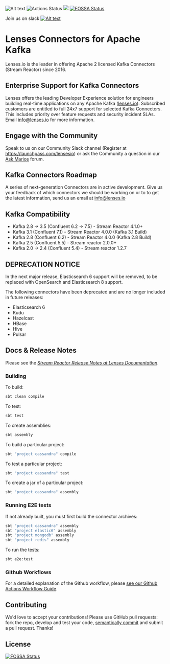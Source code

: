 ![Alt text](images/streamreactor-logo.png)
![Actions Status](https://github.com/lensesio/stream-reactor/actions/workflows/build.yml/badge.svg)
[<img src="https://img.shields.io/badge/docs--orange.svg?"/>](https://docs.lenses.io/connectors/)
[![FOSSA Status](https://app.fossa.com/api/projects/git%2Bgithub.com%2Flensesio%2Fstream-reactor.svg?type=shield)](https://app.fossa.com/projects/git%2Bgithub.com%2Flensesio%2Fstream-reactor?ref=badge_shield)

Join us on slack [![Alt text](images/slack.jpeg)](https://launchpass.com/lensesio)

# Lenses Connectors for Apache Kafka

Lenses.io is the leader in offering Apache 2 licensed Kafka Connectors (Stream Reactor) since 2016. 

## Enterprise Support for Kafka Connectors 

Lenses offers the leading Developer Experience solution for engineers building real-time applications on any Apache Kafka ([lenses.io](http://www.lenses.io)). Subscribed customers are entitled to full 24x7 support for selected Kafka Connectors. This includes priority over feature requests and security incident SLAs. Email info@lenses.io for more information. 

## Engage with the Community

Speak to us on our Community Slack channel (Register at https://launchpass.com/lensesio) or ask the Community a question in our [Ask Marios](http://www.lenses.io) forum. 

## Kafka Connectors Roadmap

A series of next-generation Connectors are in active development. Give us your feedback of which connectors we should be working on or to to get the latest information, send us an email at info@lenses.io

## Kafka Compatibility

* Kafka 2.8 -> 3.5 (Confluent 6.2 -> 7.5) - Stream Reactor 4.1.0+
* Kafka 3.1 (Confluent 7.1) - Stream Reactor 4.0.0 (Kafka 3.1 Build)
* Kafka 2.8 (Confluent 6.2) - Stream Reactor 4.0.0 (Kafka 2.8 Build)
* Kafka 2.5 (Confluent 5.5) - Stream reactor 2.0.0+
* Kafka 2.0 -> 2.4 (Confluent 5.4) - Stream reactor 1.2.7

## DEPRECATION NOTICE

In the next major release, Elasticsearch 6 support will be removed, to be replaced with OpenSearch and Elasticsearch 8 support.

The following connectors have been deprecated and are no longer included in future releases:

* Elasticsearch 6
* Kudu
* Hazelcast
* HBase
* Hive
* Pulsar

## Docs & Release Notes

Please see the
*[Stream Reactor Release Notes at Lenses Documentation](https://docs.lenses.io/)*.

### Building

To build:

```bash
sbt clean compile
```

To test:

```bash
sbt test
```

To create assemblies:

```bash
sbt assembly
```

To build a particular project:

```bash
sbt "project cassandra" compile
```

To test a particular project:

```bash
sbt "project cassandra" test
```

To create a jar of a particular project:

```bash
sbt "project cassandra" assembly
```

### Running E2E tests

If not already built, you must first build the connector archives:

```bash
sbt "project cassandra" assembly
sbt "project elastic6" assembly 
sbt "project mongodb" assembly
sbt "project redis" assembly
```

To run the tests:

```bash
sbt e2e:test
```

### Github Workflows

For a detailed explanation of the Github workflow, please [see our Github Actions Workflow Guide](WORKFLOW.md).

## Contributing

We'd love to accept your contributions! Please use GitHub pull requests: fork the repo, develop and test your code,
[semantically commit](http://karma-runner.github.io/1.0/dev/git-commit-msg.html) and submit a pull request. Thanks!

## License

[![FOSSA Status](https://app.fossa.com/api/projects/git%2Bgithub.com%2Flensesio%2Fstream-reactor.svg?type=large)](https://app.fossa.com/projects/git%2Bgithub.com%2Flensesio%2Fstream-reactor?ref=badge_large)

